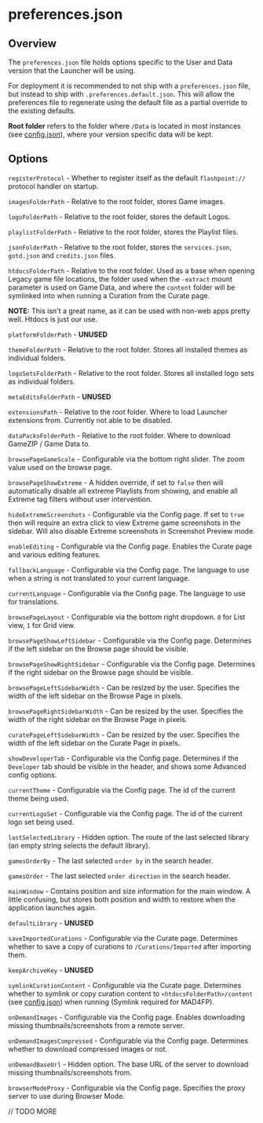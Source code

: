 # preferences.json

## Overview

The `preferences.json` file holds options specific to the User and Data version that the Launcher will be using.

For deployment it is recommended to not ship with a `preferences.json` file, but instead to ship with `.preferences.default.json`. This will allow the preferences file to regenerate using the default file as a partial override to the existing defaults.

**Root folder** refers to the folder where `/Data` is located in most instances (see [config.json](config)), where your version specific data will be kept.

## Options

`registerProtocol` - Whether to register itself as the default `flashpoint://` protocol handler on startup.

`imagesFolderPath` - Relative to the root folder, stores Game images.

`logoFolderPath` - Relative to the root folder, stores the default Logos.

`playlistFolderPath` - Relative to the root folder, stores the Playlist files.

`jsonFolderPath` - Relative to the root folder, stores the `services.json`, `gotd.json` and `credits.json` files.

`htdocsFolderPath` - Relative to the root folder. Used as a base when opening Legacy game file locations, the folder used when the `-extract` mount parameter is used on Game Data, and where the `content` folder will be symlinked into when running a Curation from the Curate page.

**NOTE:** This isn't a great name, as it can be used with non-web apps pretty well. Htdocs is just our use.

`platformFolderPath` - **UNUSED**

`themeFolderPath` - Relative to the root folder. Stores all installed themes as individual folders.

`logoSetsFolderPath` - Relative to the root folder. Stores all installed logo sets as individual folders.

`metaEditsFolderPath` - **UNUSED**

`extensionsPath` - Relative to the root folder. Where to load Launcher extensions from. Currently not able to be disabled.

`dataPacksFolderPath` - Relative to the root folder. Where to download GameZIP / Game Data to.

`browsePageGameScale` - Configurable via the bottom right slider. The zoom value used on the browse page.

`browsePageShowExtreme` - A hidden override, if set to `false` then will automatically disable all extreme Playlists from showing, and enable all Extreme tag filters without user intervention.

`hideExtremeScreenshots` - Configurable via the Config page. If set to `true` then will require an extra click to view Extreme game screenshots in the sidebar. Will also disable Extreme screenshots in Screenshot Preview mode.

`enableEditing` - Configurable via the Config page. Enables the Curate page and various editing features.

`fallbackLanguage` - Configurable via the Config page. The language to use when a string is not translated to your current language.

`currentLanguage` - Configurable via the Config page. The language to use for translations.

`browsePageLayout` - Configurable via the bottom right dropdown. `0` for List view, `1` for Grid view.

`browsePageShowLeftSidebar` - Configurable via the Config page. Determines if the left sidebar on the Browse page should be visible.

`browsePageShowRightSidebar` - Configurable via the Config page. Determines if the right sidebar on the Browse page should be visible.

`browsePageLeftSidebarWidth` - Can be resized by the user. Specifies the width of the left sidebar on the Browse Page in pixels.

`browsePageRightSidebarWidth` - Can be resized by the user.  Specifies the width of the right sidebar on the Browse Page in pixels.

`curatePageLeftSidebarWidth` - Can be resized by the user. Specifies the width of the left sidebar on the Curate Page in pixels.

`showDeveloperTab` - Configurable via the Config page. Determines if the `Developer` tab should be visible in the header, and shows some Advanced config options.

`currentTheme` - Configurable via the Config page. The id of the current theme being used.

`currentLogoSet` - Configurable via the Config page. The id of the current logo set being used.

`lastSelectedLibrary` - Hidden option. The route of the last selected library (an empty string selects the default library).

`gamesOrderBy` - The last selected `order by` in the search header.

`gamesOrder` - The last selected `order direction` in the search header.

`mainWindow` - Contains position and size information for the main window. A little confusing, but stores both position and width to restore when the application launches again.

`defaultLibrary` - **UNUSED**

`saveImportedCurations` - Configurable via the Curate page. Determines whether to save a copy of curations to `/Curations/Imported` after importing them.

`keepArchiveKey` - **UNUSED**

`symlinkCurationContent` - Configurable via the Curate page. Determines whether to symlink or copy curation content to `<htdocsFolderPath>/content` (see [config.json](config)) when running (Symlink required for MAD4FP).

`onDemandImages` - Configurable via the Config page. Enables downloading missing thumbnails/screenshots from a remote server.

`onDemandImagesCompressed` - Configurable via the Config page. Determines whether to download compressed images or not.

`onDemandBaseUrl` - Hidden option. The base URL of the server to download missing thumbnails/screenshots from.

`browserModeProxy` - Configurable via the Config page. Specifies the proxy server to use during Browser Mode.

// TODO MORE